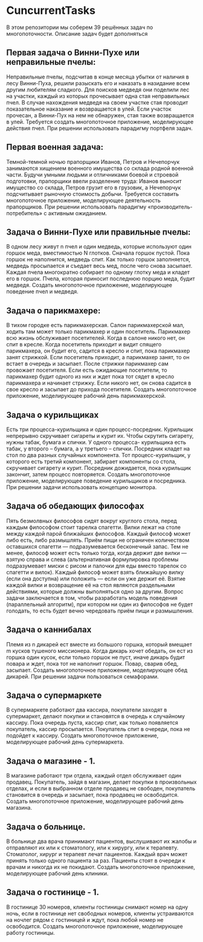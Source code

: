# CuncurrentTasks
В этом репозитории мы соберем 39 решённых задач по многопоточности. Описание задач будет дополняться

## Первая задача о Винни-Пухе или неправильные пчелы:

Неправильные пчелы, подсчитав в конце месяца убытки от наличия в лесу Винни-Пуха, решили разыскать его и наказать в назидание всем другим любителям сладкого. Для поисков медведя они поделили лес на участки, каждый из которых прочесывает одна стая неправильных пчел. В случае нахождения медведя на своем участке стая проводит показательное наказание и возвращается в улей. Если участок прочесан, а Винни-Пух на нем не обнаружен, стая также возвращается в улей. Требуется создать многопоточное приложение, моделирующее действия пчел. При решении использовать парадигму портфеля задач.

## Первая военная задача:

Темной-темной ночью прапорщики Иванов, Петров и Нечепорчук занимаются хищением военного имущества со склада родной военной части. Будучи умными людьми и отличниками боевой и строевой подготовки, прапорщики ввели разделение труда: Иванов выносит имущество со склада, Петров грузит его в грузовик, а Нечепорчук подсчитывает рыночную стоимость добычи. Требуется составить многопоточное приложение, моделирующее деятельность прапорщиков. При решении использовать парадигму «производитель-потребитель» с активным ожиданием.

## Задача о Винни-Пухе или правильные пчелы:

В одном лесу живут n пчел и один медведь, которые используют один горшок меда, вместимостью N глотков. Сначала горшок пустой. Пока горшок не наполнится, медведь спит. Как только горшок заполняется, медведь просыпается и съедает весь мед, после чего снова засыпает. Каждая пчела многократно собирает по одному глотку меда и кладет его в горшок. Пчела, которая приносит последнюю порцию меда, будит медведя. Создать многопоточное приложение, моделирующее поведение пчел и медведя.

## Задача о парикмахере:

В тихом городке есть парикмахерская. Салон парикмахерской мал, ходить там может только парикмахер и один посетитель. Парикмахер всю жизнь обслуживает посетителей. Когда в салоне никого нет, он спит в кресле. Когда посетитель приходит и видит спящего парикмахера, он будит его, садится в кресло и спит, пока парикмахер занят стрижкой. Если посетитель приходит, а парикмахер занят, то он встает в очередь и засыпает. После стрижки парикмахер сам провожает посетителя. Если есть ожидающие посетители, то парикмахер будит одного из них и ждет пока тот сядет в кресло парикмахера и начинает стрижку. Если никого нет, он снова садится в свое кресло и засыпает до прихода посетителя. Создать многопоточное приложение, моделирующее рабочий день парикмахерской.

## Задача о курильщиках

Есть три процесса-курильщика и один процесс-посредник. Курильщик непрерывно скручивает сигареты и курит их. Чтобы скрутить сигарету, нужны табак, бумага и спички. У одного процесса- курильщика есть табак, у второго – бумага, а у третьего – спички. Посредник кладет на стол по два разных случайных компонента. Тот процесс-курильщик, у которого есть третий компонент, забирает компоненты со стола, скручивает сигарету и курит. Посредник дожидается, пока курильщик закончит, затем процесс повторяется. Создать многопоточное приложение, моделирующее поведение курильщиков и посредника. При решении задачи использовать концепцию монитора.

## Задача об обедающих философах

Пять безмолвных философов сидят вокруг круглого стола, перед каждым философом стоит тарелка спагетти. Вилки лежат на столе между каждой парой ближайших философов.
Каждый философ может либо есть, либо размышлять. Приём пищи не ограничен количеством оставшихся спагетти — подразумевается бесконечный запас. Тем не менее, философ может есть только тогда, когда держит две вилки — взятую справа и слева (альтернативная формулировка проблемы подразумевает миски с рисом и палочки для еды вместо тарелок со спагетти и вилок).
Каждый философ может взять ближайшую вилку (если она доступна) или положить — если он уже держит её. Взятие каждой вилки и возвращение её на стол являются раздельными действиями, которые должны выполняться одно за другим.
Вопрос задачи заключается в том, чтобы разработать модель поведения (параллельный алгоритм), при котором ни один из философов не будет голодать, то есть будет вечно чередовать приём пищи и размышления.

## Задача о каннибалах 

Племя из n дикарей ест вместе из большого горшка, который вмещает m кусков тушеного миссионера. Когда дикарь хочет обедать, он ест из горшка один кусок, если только горшок не пуст, иначе дикарь будит повара и ждет, пока тот не наполнит горшок. Повар, сварив обед, засыпает. Создать многопоточное приложение, моделирующее обед
дикарей. При решении задачи пользоваться семафорами.

## Задача о супермаркете 
В супермаркете работают два кассира, покупатели заходят в супермаркет, делают покупки и становятся в очередь к случайному кассиру. Пока очередь пуста, кассир спит, как только появляется покупатель, кассир просыпается. Покупатель спит в очереди, пока не подойдет к кассиру. Создать многопоточное приложение, моделирующее рабочий день супермаркета.

## Задача о магазине - 1. 
В магазине работают три отдела, каждый отдел обслуживает один продавец. Покупатель, зайдя в магазин, делает покупки в произвольных отделах, и если в выбранном отделе продавец не свободен, покупатель становится в очередь и засыпает, пока продавец не освободится. Создать многопоточное приложение, моделирующее рабочий день магазина.

## Задача о больнице. 
В больнице два врача принимают пациентов, выслушивают их жалобы и отправляют их или к стоматологу, или к хирургу, или к терапевту. Стоматолог, хирург и терапевт лечат пациентов. Каждый врач может принять только одного пациента за раз. Пациенты стоят в очереди к врачам и никогда их не покидают. Создать многопоточное приложение, моделирующее рабочий день клиники.

## Задача о гостинице - 1. 
В гостинице 30 номеров, клиенты гостиницы снимают номер на одну ночь, если в гостинице нет свободных номеров, клиенты устраиваются на ночлег рядом с гостиницей и ждут, пока любой номер не освободится. Создать многопоточное приложение, моделирующее работу гостиницы.
